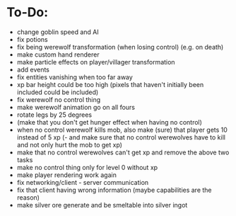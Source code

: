 # To-Do:
- change goblin speed and AI
- fix potions
- fix being werewolf transformation (when losing control) (e.g. on death)
- make custom hand renderer
- make particle effects on player/villager transformation
- add events
- fix entities vanishing when too far away
- xp bar height could be too high (pixels that haven't initially been included could be included)
- fix werewolf no control thing
- make werewolf animation go on all fours
- rotate legs by 25 degrees
- (make that you don't get hunger effect when having no control)
- when no control werewolf kills mob, also make (sure) that player gets 10 instead of 5 xp
(- and make sure that no control werewolves have to kill and not only hurt the mob to get xp)
- make that no control werewolves can't get xp and remove the above two tasks
- make no control thing only for level 0 without xp
- make player rendering work again
- fix networking/client - server communication
- fix that client having wrong information (maybe capabilities are the reason)
- make silver ore generate and be smeltable into silver ingot